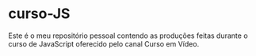 # curso-JS
 Este é o meu repositório pessoal contendo as produções feitas durante o curso de JavaScript oferecido pelo canal Curso em Vídeo.

